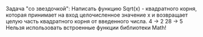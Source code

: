 <!-- Задача 54: Задайте двумерный массив. Напишите программу, которая упорядочит по убыванию элементы каждой строки двумерного массива.
Например, задан массив:
1 4 7 2
5 9 2 3
8 4 2 4
В итоге получается вот такой массив:
7 4 2 1
9 5 3 2
8 4 4 2


Задача 56: Задайте прямоугольный двумерный массив. Напишите программу, которая будет находить строку с наименьшей суммой элементов.
Например, задан массив:
1 4 7 2
5 9 2 3
8 4 2 4
5 2 6 7
Программа считает сумму элементов в каждой строке и выдаёт номер строки с наименьшей суммой элементов: 1 строка -->

<!-- 
Задача 58: Задайте две матрицы. Напишите программу, которая будет находить произведение двух матриц.
Например, даны 2 матрицы:
2 4 | 3 4
3 2 | 3 3
Результирующая матрица будет:
18 20
15 18 -->


<!-- Задача 60. ...Сформируйте трёхмерный массив из неповторяющихся двузначных чисел. Напишите программу, которая будет построчно выводить массив, добавляя индексы каждого элемента.
Массив размером 2 x 2 x 2
66(0,0,0) 25(0,1,0)
34(1,0,0) 41(1,1,0)
27(0,0,1) 90(0,1,1)
26(1,0,1) 55(1,1,1) -->


<!-- Задача 62. Напишите программу, которая заполнит спирально массив 4 на 4. 
Например, на выходе получается вот такой массив:
01 02 03 04
12 13 14 05
11 16 15 06
10 09 08 07 -->


Задача "со звездочкой": Написать функцию Sqrt(x) - квадратного корня, которая принимает на вход целочисленное значение x и возвращает целую часть квадратного корня от введенного числа.
4 -> 2
28 -> 5
Нельзя использовать встроенные функции библиотеки Math!
